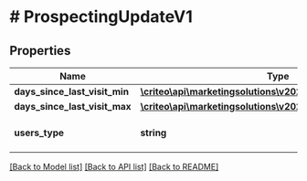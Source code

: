 # # ProspectingUpdateV1

## Properties

Name | Type | Description | Notes
------------ | ------------- | ------------- | -------------
**days_since_last_visit_min** | [**\criteo\api\marketingsolutions\v2023_07\Model\NillableInt32**](NillableInt32.md) |  | [optional]
**days_since_last_visit_max** | [**\criteo\api\marketingsolutions\v2023_07\Model\NillableInt32**](NillableInt32.md) |  | [optional]
**users_type** | **string** | Type of users to target | [optional]

[[Back to Model list]](../../README.md#models) [[Back to API list]](../../README.md#endpoints) [[Back to README]](../../README.md)

